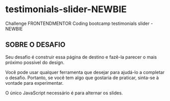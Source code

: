 # testimonials-slider-NEWBIE
Challenge FRONTENDMENTOR Coding bootcamp testimonials slider - NEWBIE


## SOBRE O DESAFIO

Seu desafio é construir essa página de destino e fazê-la parecer o mais próximo possível do design.

Você pode usar qualquer ferramenta que desejar para ajudá-lo a completar o desafio. Portanto, se você tem algo que gostaria de praticar, sinta-se à vontade para experimentar.

O único JavaScript necessário é para alternar os slides.

